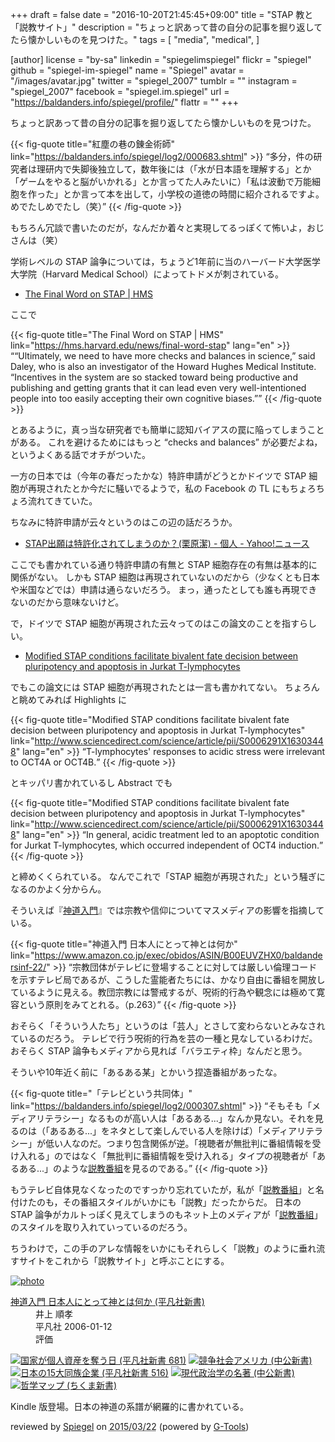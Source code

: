 +++
draft = false
date = "2016-10-20T21:45:45+09:00"
title = "STAP 教と「説教サイト」"
description = "ちょっと訳あって昔の自分の記事を掘り返してたら懐かしいものを見つけた。"
tags = [
  "media",
  "medical",
]

[author]
  license = "by-sa"
  linkedin = "spiegelimspiegel"
  flickr = "spiegel"
  github = "spiegel-im-spiegel"
  name = "Spiegel"
  avatar = "/images/avatar.jpg"
  twitter = "spiegel_2007"
  tumblr = ""
  instagram = "spiegel_2007"
  facebook = "spiegel.im.spiegel"
  url = "https://baldanders.info/spiegel/profile/"
  flattr = ""
+++

ちょっと訳あって昔の自分の記事を掘り返してたら懐かしいものを見つけた。

{{< fig-quote title="紅塵の巷の錬金術師" link="https://baldanders.info/spiegel/log2/000683.shtml" >}}
<q>多分，件の研究者は理研内で失脚後独立して，数年後には（「水が日本語を理解する」とか「ゲームをやると脳がいかれる」とか言ってた人みたいに）「私は波動で万能細胞を作った」とか言って本を出して，小学校の道徳の時間に紹介されるですよ。めでたしめでたし（笑）</q>
{{< /fig-quote >}}

もちろん冗談で書いたのだが，なんだか着々と実現してるっぽくて怖いよ，おじさんは（笑）

学術レベルの STAP 論争については，ちょうど1年前に当のハーバード大学医学大学院（Harvard Medical School）によってトドメが刺されている。

- [The Final Word on STAP | HMS](https://hms.harvard.edu/news/final-word-stap)

ここで

{{< fig-quote title="The Final Word on STAP | HMS" link="https://hms.harvard.edu/news/final-word-stap" lang="en" >}}
<q>“Ultimately, we need to have more checks and balances in science,” said Daley, who is also an investigator of the Howard Hughes Medical Institute. “Incentives in the system are so stacked toward being productive and publishing and getting grants that it can lead even very well-intentioned people into too easily accepting their own cognitive biases.”</q>
{{< /fig-quote >}}

とあるように，真っ当な研究者でも簡単に認知バイアスの罠に陥ってしまうことがある。
これを避けるためにはもっと “checks and balances” が必要だよね，というよくある話でオチがついた。

一方の日本では（今年の春だったかな）特許申請がどうとかドイツで STAP 細胞が再現されたとか今だに騒いでるようで，私の Facebook の TL にもちょろちょろ流れてきていた。

ちなみに特許申請が云々というのはこの辺の話だろうか。

- [STAP出願は特許化されてしまうのか？(栗原潔) - 個人 - Yahoo!ニュース](http://bylines.news.yahoo.co.jp/kuriharakiyoshi/20160510-00057539/)

ここでも書かれている通り特許申請の有無と STAP 細胞存在の有無は基本的に関係がない。
しかも STAP 細胞は再現されていないのだから（少なくとも日本や米国などでは）申請は通らないだろう。
まっ，通ったとしても誰も再現できないのだから意味ないけど。

で，ドイツで STAP 細胞が再現された云々ってのはこの論文のことを指すらしい。

- [Modified STAP conditions facilitate bivalent fate decision between pluripotency and apoptosis in Jurkat T-lymphocytes](http://www.sciencedirect.com/science/article/pii/S0006291X16303448)

でもこの論文には STAP 細胞が再現されたとは一言も書かれてない。
ちょろんと眺めてみれば Highlights に

{{< fig-quote title="Modified STAP conditions facilitate bivalent fate decision between pluripotency and apoptosis in Jurkat T-lymphocytes" link="http://www.sciencedirect.com/science/article/pii/S0006291X16303448" lang="en" >}}
<q>T-lymphocytes' responses to acidic stress were irrelevant to OCT4A or OCT4B.</q>
{{< /fig-quote >}}

とキッパリ書かれているし  Abstract でも

{{< fig-quote title="Modified STAP conditions facilitate bivalent fate decision between pluripotency and apoptosis in Jurkat T-lymphocytes" link="http://www.sciencedirect.com/science/article/pii/S0006291X16303448" lang="en" >}}
<q>In general, acidic treatment led to an apoptotic condition for Jurkat T-lymphocytes, which occurred independent of OCT4 induction.</q>
{{< /fig-quote >}}

と締めくくられている。
なんでこれで「STAP 細胞が再現された」という騒ぎになるのかよく分からん。

そういえば『[神道入門](https://www.amazon.co.jp/exec/obidos/ASIN/B00EUVZHX0/baldandersinf-22/)』では宗教や信仰についてマスメディアの影響を指摘している。

{{< fig-quote title="神道入門 日本人にとって神とは何か" link="https://www.amazon.co.jp/exec/obidos/ASIN/B00EUVZHX0/baldandersinf-22/" >}}
<q>宗教団体がテレビに登場することに対しては厳しい倫理コードを示すテレビ局であるが、こうした霊能者たちには、かなり自由に番組を開放しているように見える。教団宗教には警戒するが、呪術的行為や観念には極めて寛容という原則をみてとれる。（p.263）</q>
{{< /fig-quote >}}

おそらく「そういう人たち」というのは「芸人」とさして変わらないとみなされているのだろう。
テレビで行う呪術的行為を芸の一種と見なしているわけだ。
おそらく STAP 論争もメディアから見れば「バラエティ枠」なんだと思う。

そういや10年近く前に「あるある某」とかいう捏造番組があったな。

{{< fig-quote title="「テレビという共同体」" link="https://baldanders.info/spiegel/log2/000307.shtml" >}}
<q>そもそも「メディアリテラシー」なるものが高い人は「あるある...」なんか見ない。それを見るのは（「あるある...」をネタとして楽しんでいる人を除けば）「メディアリテラシー」が低い人なのだ。つまり包含関係が逆。「視聴者が無批判に番組情報を受け入れる」のではなく「無批判に番組情報を受け入れる」タイプの視聴者が「あるある...」のような<a href="https://baldanders.info/spiegel/log/nikki-s/200206.html#2303">説教番組</a>を見るのである。</q>
{{< /fig-quote >}}

もうテレビ自体見なくなったのですっかり忘れていたが，私が「[説教番組]」と名付けたのも，その番組スタイルがいかにも「説教」だったからだ。
日本の STAP 論争がカルトっぽく見えてしまうのもネット上のメディアが「[説教番組]」のスタイルを取り入れていっているのだろう。

ちうわけで，この手のアレな情報をいかにもそれらしく「説教」のように垂れ流すサイトをこれから「説教サイト」と呼ぶことにする。

[説教番組]: https://baldanders.info/spiegel/log/nikki-s/200206.html#2303 "せち日記 - 2002年06月分"

<div class="hreview" ><a class="item url" href="https://www.amazon.co.jp/exec/obidos/ASIN/B00EUVZHX0/baldandersinf-22/"><img src="https://images-fe.ssl-images-amazon.com/images/I/41iDCgh1k%2BL._SL160_.jpg" alt="photo" class="photo"  /></a><dl ><dt class="fn"><a class="item url" href="https://www.amazon.co.jp/exec/obidos/ASIN/B00EUVZHX0/baldandersinf-22/">神道入門 日本人にとって神とは何か (平凡社新書)</a></dt><dd>井上 順孝 </dd><dd>平凡社 2006-01-12</dd><dd>評価<abbr class="rating" title="4"><img src="https://images-fe.ssl-images-amazon.com/images/G/01/detail/stars-4-0.gif" alt="" /></abbr> </dd></dl><p class="similar"><a href="https://www.amazon.co.jp/exec/obidos/ASIN/B00D2NVP88/baldandersinf-22/" target="_top"><img src="https://images-fe.ssl-images-amazon.com/images/P/B00D2NVP88.09._SCTHUMBZZZ_.jpg"  alt="国家が個人資産を奪う日 (平凡社新書 681)"  /></a> <a href="https://www.amazon.co.jp/exec/obidos/ASIN/B00I7PNRL4/baldandersinf-22/" target="_top"><img src="https://images-fe.ssl-images-amazon.com/images/P/B00I7PNRL4.09._SCTHUMBZZZ_.jpg"  alt="競争社会アメリカ (中公新書)"  /></a> <a href="https://www.amazon.co.jp/exec/obidos/ASIN/B00EPVI9VW/baldandersinf-22/" target="_top"><img src="https://images-fe.ssl-images-amazon.com/images/P/B00EPVI9VW.09._SCTHUMBZZZ_.jpg"  alt="日本の15大同族企業 (平凡社新書 516)"  /></a> <a href="https://www.amazon.co.jp/exec/obidos/ASIN/B00C2GW6DE/baldandersinf-22/" target="_top"><img src="https://images-fe.ssl-images-amazon.com/images/P/B00C2GW6DE.09._SCTHUMBZZZ_.jpg"  alt="現代政治学の名著 (中公新書)"  /></a> <a href="https://www.amazon.co.jp/exec/obidos/ASIN/B00IE7L1WW/baldandersinf-22/" target="_top"><img src="https://images-fe.ssl-images-amazon.com/images/P/B00IE7L1WW.09._SCTHUMBZZZ_.jpg"  alt="哲学マップ (ちくま新書)"  /></a> </p>
<p class="description">Kindle 版登場。日本の神道の系譜が網羅的に書かれている。</p>
<p class="gtools" >reviewed by <a href='#maker' class='reviewer'>Spiegel</a> on <abbr class="dtreviewed" title="2015-03-22">2015/03/22</abbr> (powered by <a href="http://www.goodpic.com/mt/aws/index.html" >G-Tools</a>)</p>
</div>
